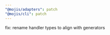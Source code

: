 ```yaml
---
"@mojis/adapters": patch
"@mojis/cli": patch
---
```


fix: rename handler types to align with generators
